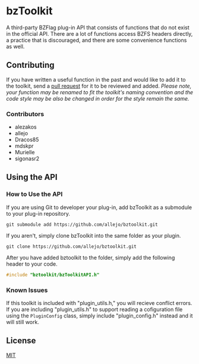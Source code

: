 # bzToolkit

A third-party BZFlag plug-in API that consists of functions that do not exist in the official API. There are a lot of functions access BZFS headers directly, a practice that is discouraged, and there are some convenience functions as well.

## Contributing

If you have written a useful function in the past and would like to add it to the toolkit, send a [pull request](https://github.com/allejo/bztoolkit/pulls) for it to be reviewed and added. _Please note, your function may be renamed to fit the toolkit's naming convention and the code style may be also be changed in order for the style remain the same._

### Contributors

- alezakos
- allejo
- Dracos85
- mdskpr
- Murielle
- sigonasr2  


Using the API
-----

### How to Use the API

If you are using Git to developer your plug-in, add bzToolkit as a submodule to your plug-in repository.

```
git submodule add https://github.com/allejo/bztoolkit.git
```

If you aren't, simply clone bzToolkit into the same folder as your plugin.


```
git clone https://github.com/allejo/bztoolkit.git
```

After you have added bztoolkit to the folder, simply add the following header to your code.

```c++
#include "bztoolkit/bzToolkitAPI.h"
```

### Known Issues

If this toolkit is included with "plugin_utils.h," you will recieve conflict errors. If you are including "plugin_utils.h" to support reading a cofiguration file using the `PluginConfig` class, simply include "plugin_config.h" instead and it will still work.

## License
[MIT](https://github.com/allejo/bztoolkit/blob/master/LICENSE.md)
